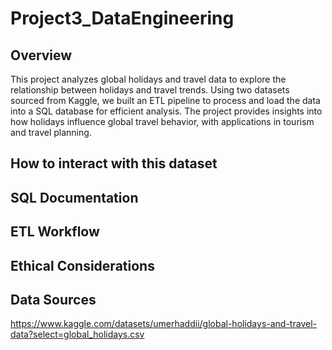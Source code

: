 # Project3_DataEngineering

## Overview 

This project analyzes global holidays and travel data to explore the relationship between holidays and travel trends. Using two datasets sourced from Kaggle, we built an ETL pipeline to process and load the data into a SQL database for efficient analysis. The project provides insights into how holidays influence global travel behavior, with applications in tourism and travel planning.

## How to interact with this dataset

## SQL Documentation 

## ETL Workflow

## Ethical Considerations

## Data Sources 

https://www.kaggle.com/datasets/umerhaddii/global-holidays-and-travel-data?select=global_holidays.csv
